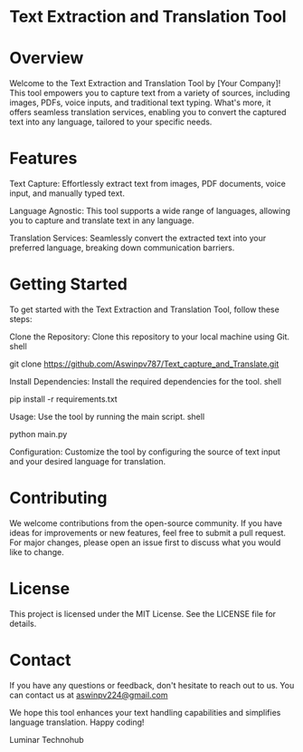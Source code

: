 # Text Extraction and Translation Tool

# Overview
Welcome to the Text Extraction and Translation Tool by [Your Company]! This tool empowers you to capture text from a variety of sources, including images, PDFs, voice inputs, and traditional text typing. What's more, it offers seamless translation services, enabling you to convert the captured text into any language, tailored to your specific needs.

# Features
Text Capture: Effortlessly extract text from images, PDF documents, voice input, and manually typed text.

Language Agnostic: This tool supports a wide range of languages, allowing you to capture and translate text in any language.

Translation Services: Seamlessly convert the extracted text into your preferred language, breaking down communication barriers.

# Getting Started
To get started with the Text Extraction and Translation Tool, follow these steps:

Clone the Repository: Clone this repository to your local machine using Git.
shell

git clone https://github.com/Aswinpv787/Text_capture_and_Translate.git

Install Dependencies: Install the required dependencies for the tool.
shell

pip install -r requirements.txt

Usage: Use the tool by running the main script.
shell

python main.py

Configuration: Customize the tool by configuring the source of text input and your desired language for translation.
# Contributing
We welcome contributions from the open-source community. If you have ideas for improvements or new features, feel free to submit a pull request. For major changes, please open an issue first to discuss what you would like to change.

# License
This project is licensed under the MIT License. See the LICENSE file for details.

# Contact
If you have any questions or feedback, don't hesitate to reach out to us. You can contact us at aswinpv224@gmail.com

We hope this tool enhances your text handling capabilities and simplifies language translation. Happy coding!

Luminar Technohub
